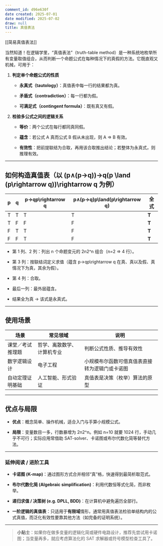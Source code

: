 ```yaml
---
comment_id: d96e630f
date created: 2025-07-01
date modified: 2025-07-02
draw: null
title: 真值表法
---
```

[[简易真值表法]]

当然知道！在逻辑学里，“真值表法”（truth-table method）是一种系统地枚举所有变量取值组合，从而判断一个命题公式在每种情况下的真假的方法。它既直观又机械，可用于：

1. **判定单个命题公式的性质**
    
    - **永真式（tautology）**：真值表中每一行的结果都为真。
        
    - **矛盾式（contradiction）**：每一行都为假。
        
    - **可满足式（contingent formula）**：既有真又有假。
        
2. **检验多公式之间的逻辑关系**
    
    - **等价**：两个公式在每行都同真同假。
        
    - **蕴含**：若公式 A 真而公式 B 假从未出现，则 A ⇒ B 有效。
        
    - **有效性**：把前提联结为合取，再用该合取推出结论；若整体为永真式，则推理有效。
        

---

## 如何构造真值表（以 (p∧(p→q))→q(p \land (p\rightarrow q))\rightarrow q 为例）

|p|q|p→qp\rightarrow q|p∧(p→q)p\land(p\rightarrow q)|全式|
|---|---|---|---|---|
|T|T|T|T|**T**|
|T|F|F|F|**T**|
|F|T|T|F|**T**|
|F|F|T|F|**T**|

- 第 1 列、2 列：列出 n 个命题变元的 2n2^n 组合（n=2 ⇒ 4 行）。
    
- 第 3 列：按联结词定义求值（蕴含 p→qp\rightarrow q 在真、真以及假、真情况下为真，其余为假）。
    
- 第 4 列：合取。
    
- 最后一列：最外层蕴含。
    
- 结果全为真 → 该式是永真式。
    

---

## 使用场景

|场景|常见领域|说明|
|---|---|---|
|课堂／考试推理题|哲学、离散数学、计算机专业|判断公式性质、推导有效性|
|数字逻辑设计|电子工程|小规模布尔函数可借真值表直接转为逻辑门或卡诺图|
|自动定理证明基础|人工智能、形式验证|真值表是决策（枚举）算法的原型|

---

## 优点与局限

- **优点**：概念简单、操作机械，适合入门与手算小规模公式。
    
- **局限**：变量数目一多，行数暴增为 2n2^n。例如 n=10 就要 1024 行，手动几乎不可行；实际应用常借助 SAT-solver、卡诺图或布尔代数化简等替代方法。
    

---

### 延伸阅读 / 进阶工具

- **卡诺图 (K-map)**：通过图形方式合并相邻“真”格，快速得到最简析取范式。
    
- **布尔代数化简 (Algebraic simplification)**：利用代数恒等式化简，而非枚举。
    
- **递归求值 / 决策树 (e.g. DPLL, BDD)**：在计算机中避免遍历全部行。
    
- **一阶逻辑的真值表**：只适用于**有限域**情形，通常用真值表法检验单结构内的公式真值，而泛化有效性要靠其他方法（如完备的证明系统）。
    

---

> **小贴士**：如果你在做多变量的逻辑化简或硬件电路设计，推荐先尝试用卡诺图；当变量再多，就应考虑算法化的 SAT 求解器或符号模型检查工具了。
